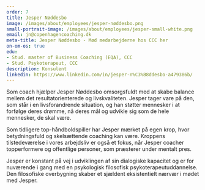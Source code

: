 ```yaml
---
order: 7
title: Jesper Nøddesbo
image: /images/about/employees/jesper-nøddesbo.png
small-portrait-image: /images/about/employees/jesper-small-white.png
email: jn@copenhagencoaching.dk
meta-title: Jesper Nøddesbo - Mød medarbejderne hos CCC her
on-om-os: true
edu:
- Stud. master of Business Coaching (EQA), CCC
- Stud. Psykoterapeut, CCC
description: Konsulent
linkedin: https://www.linkedin.com/in/jesper-n%C3%B8ddesbo-a479386b/
---
```

Som coach hjælper Jesper Nøddesbo omsorgsfuldt med at skabe balance mellem det resultatorienterede og livskvaliteten. Jesper tager vare på den, som står i en livsforandrende situation, og han støtter mennesker i at forfølge deres drømme, nå deres mål og udvikle sig som de hele mennesker, de skal være.

Som tidligere top-håndboldspiller har Jesper mærket på egen krop, hvor betydningsfuld og skelsættende coaching kan være. Kroppens tilstedeværelse i vores arbejdsliv er også et fokus, når Jesper coacher topperformere og offentlige personer, som præsterer under mentalt pres.

Jesper er konstant på vej i udviklingen af sin dialogiske kapacitet og er for nuværende i gang med en psykologisk filosofisk psykoterapeutuddannelse. Den filosofiske overbygning skaber et sjældent eksistentielt nærvær i mødet med Jesper.